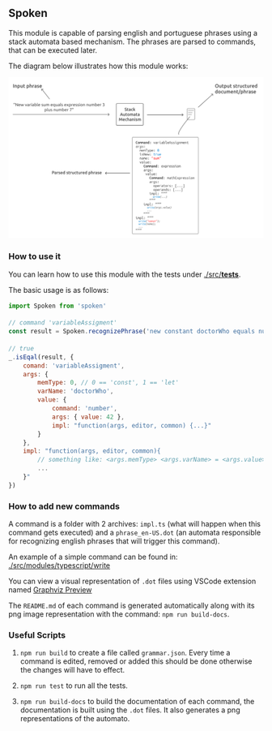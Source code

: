 ## Spoken

This module is capable of parsing english and portuguese phrases using a stack automata based mechanism. The phrases are parsed to commands, that can be executed later.

The diagram below illustrates how this module works:

![alt text](./diagram.png)


### How to use it

You can learn how to use this module with the tests under [./src/__tests__](./src/__tests__).

The basic usage is as follows:

```javascript
import Spoken from 'spoken'

// command 'variableAssigment'
const result = Spoken.recognizePhrase('new constant doctorWho equals number 42', 'en-US')

// true
_.isEqal(result, {
    comand: 'variableAssigment',
    args: {
        memType: 0, // 0 == 'const', 1 == 'let'
        varName: 'doctorWho',
        value: {
            command: 'number',
            args: { value: 42 },
            impl: "function(args, editor, common) {...}"
        }
    },
    impl: "function(args, editor, common){
        // something like: <args.memType> <args.varName> = <args.value>
        ...
    }"
})

```

### How to add new commands

A command is a folder with 2 archives: `impl.ts` (what will happen when this command gets executed) and a `phrase_en-US.dot` (an automata responsible for recognizing english phrases that will trigger this command).

An example of a simple command can be found in: [./src/modules/typescript/write](./src/modules/typescript/write)

You can view a visual representation of `.dot` files using VSCode extension named [Graphviz Preview](https://marketplace.visualstudio.com/items?itemName=tintinweb.graphviz-interactive-preview)

The `README.md` of each command is generated automatically along with its png image representation with the command: `npm run build-docs`.


### Useful Scripts

1. `npm run build` to create a file called `grammar.json`. Every time a command is edited, removed or added this should be done otherwise the changes will have to effect.

2. `npm run test` to run all the tests.

3. `npm run build-docs` to build the documentation of each command, the documentation is built using the `.dot` files. It also generates a png representations of the automato.

